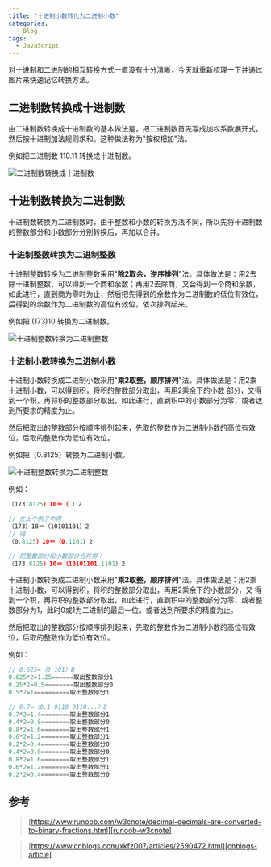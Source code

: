 ```yaml
---
title: "十进制小数转化为二进制小数"
categories:
  - Blog
tags:
  - JavaScript
---
```


对十进制和二进制的相互转换方式一直没有十分清晰，今天就重新梳理一下并通过图片来快速记忆转换方法。

<!--more-->

## 二进制数转换成十进制数
由二进制数转换成十进制数的基本做法是，把二进制数首先写成加权系数展开式，然后按十进制加法规则求和。这种做法称为"按权相加"法。

例如把二进制数 110.11 转换成十进制数。

![二进制数转换成十进制数][binary-to-decimal]



## 十进制数转换为二进制数
十进制数转换为二进制数时，由于整数和小数的转换方法不同，所以先将十进制数的整数部分和小数部分分别转换后，再加以合并。

### 十进制整数转换为二进制整数
十进制整数转换为二进制整数采用"**除2取余，逆序排列**"法。具体做法是：用2去除十进制整数，可以得到一个商和余数；再用2去除商，又会得到一个商和余数，如此进行，直到商为零时为止，然后把先得到的余数作为二进制数的低位有效位，后得到的余数作为二进制数的高位有效位，依次排列起来。

例如把 (173)10 转换为二进制数。

![十进制整数转换为二进制整数][decimal-to-binary]



### 十进制小数转换为二进制小数
十进制小数转换成二进制小数采用"**乘2取整，顺序排列**"法。具体做法是：用2乘十进制小数，可以得到积，将积的整数部分取出，再用2乘余下的小数 部分，又得到一个积，再将积的整数部分取出，如此进行，直到积中的小数部分为零，或者达到所要求的精度为止。

然后把取出的整数部分按顺序排列起来，先取的整数作为二进制小数的高位有效位，后取的整数作为低位有效位。

例如把（0.8125）转换为二进制小数。

![十进制整数转换为二进制整数][decimal-decimals-to-binary-fractions]

例如：

```js
（173.8125）10＝（ ）2

// 在上个例子中得
（173）10＝（10101101）2
// 得
（0.8125）10＝（0.1101）2

// 把整数部分和小数部分合并得：
（173.8125）10＝（10101101.1101）2
```

十进制小数转换成二进制小数采用"**乘2取整，顺序排列**"法。具体做法是：用2乘十进制小数，可以得到积，将积的整数部分取出，再用2乘余下的小数部分，又 得到一个积，再将积的整数部分取出，如此进行，直到积中的整数部分为零，或者整数部分为1，此时0或1为二进制的最后一位。或者达到所要求的精度为止。

然后把取出的整数部分按顺序排列起来，先取的整数作为二进制小数的高位有效位，后取的整数作为低位有效位。　

例如：

```js
// 0.625=（0.101）B
0.625*2=1.25======取出整数部分1 
0.25*2=0.5========取出整数部分0 
0.5*2=1==========取出整数部分1 
```

```js
// 0.7=（0.1 0110 0110...）B
0.7*2=1.4========取出整数部分1 
0.4*2=0.8========取出整数部分0 
0.8*2=1.6========取出整数部分1 
0.6*2=1.2========取出整数部分1 
0.2*2=0.4========取出整数部分0　 
0.4*2=0.8========取出整数部分0 
0.8*2=1.6========取出整数部分1 
0.6*2=1.2========取出整数部分1 
0.2*2=0.4========取出整数部分0
```



## 参考

> [https://www.runoob.com/w3cnote/decimal-decimals-are-converted-to-binary-fractions.html][runoob-w3cnote]

> [https://www.cnblogs.com/xkfz007/articles/2590472.html][cnblogs-article]



[binary-to-decimal]: https://youtiao66.github.io/assets/images/posts/2022/binary-to-decimal.png
[decimal-to-binary]: https://youtiao66.github.io/assets/images/posts/2022/decimal-to-binary.png
[decimal-decimals-to-binary-fractions]: https://youtiao66.github.io/assets/images/posts/2022/decimal-decimals-to-binary-fractions.png

[runoob-w3cnote]: https://www.runoob.com/w3cnote/decimal-decimals-are-converted-to-binary-fractions.html
[cnblogs-article]: https://www.cnblogs.com/xkfz007/articles/2590472.html


